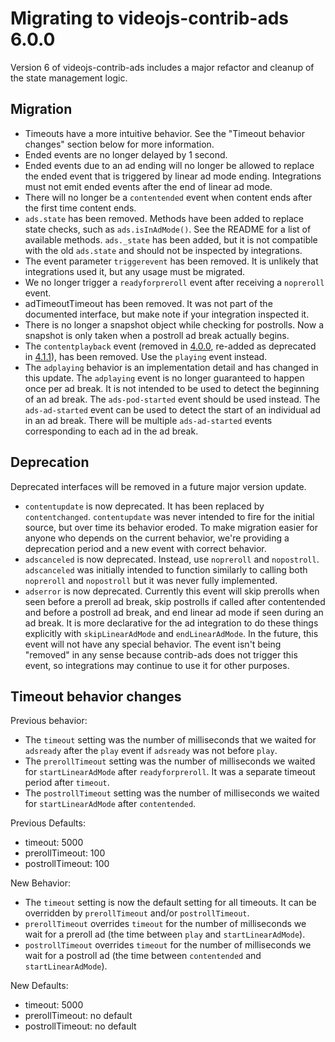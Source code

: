# Migrating to videojs-contrib-ads 6.0.0

Version 6 of videojs-contrib-ads includes a major refactor and cleanup of the state management logic.

## Migration

* Timeouts have a more intuitive behavior. See the "Timeout behavior changes" section below for more information.
* Ended events are no longer delayed by 1 second.
* Ended events due to an ad ending will no longer be allowed to replace the ended event
that is triggered by linear ad mode ending. Integrations must not emit ended events
after the end of linear ad mode.
* There will no longer be a `contentended` event when content ends after the first time content ends.
* `ads.state` has been removed. Methods have been added to replace state checks, such as `ads.isInAdMode()`. See the README for a list of available methods. `ads._state` has been
added, but it is not compatible with the old `ads.state` and should not be inspected
by integrations.
* The event parameter `triggerevent` has been removed. It is unlikely that integrations used it, but any usage must be migrated.
* We no longer trigger a `readyforpreroll` event after receiving a `nopreroll` event.
* adTimeoutTimeout has been removed. It was not part of the documented interface, but make note if your integration inspected it.
* There is no longer a snapshot object while checking for postrolls. Now a snapshot is only taken when a postroll ad break actually begins.
* The `contentplayback` event (removed in [4.0.0](https://github.com/videojs/videojs-contrib-ads/blob/cc664517aa0d07398decc0aa5d41974330efc4e4/CHANGELOG.md#400), re-added as deprecated in [4.1.1](https://github.com/videojs/videojs-contrib-ads/blob/cc664517aa0d07398decc0aa5d41974330efc4e4/CHANGELOG.md#411)), has been removed. Use the `playing` event instead.
* The `adplaying` behavior is an implementation detail and has changed in this update. The `adplaying` event is no longer guaranteed to happen once per ad break. It is not intended to be used to detect the beginning of an ad break. The `ads-pod-started` event should be used instead. The `ads-ad-started` event can be used to detect the start of an individual ad in an ad break. There will be multiple `ads-ad-started` events corresponding to each ad in the ad break.

## Deprecation

Deprecated interfaces will be removed in a future major version update.

* `contentupdate` is now deprecated. It has been replaced by `contentchanged`. `contentupdate` was never intended to fire for the initial source, but over time its behavior eroded. To make migration easier for anyone who depends on the current behavior, we're providing a deprecation period and a new event with correct behavior.
* `adscanceled` is now deprecated. Instead, use `nopreroll` and `nopostroll`. `adscanceled` was initially intended to function similarly to calling both `nopreroll` and `nopostroll` but it was never fully implemented.
* `adserror` is now deprecated. Currently this event will skip prerolls when seen before a preroll ad break, skip postrolls if called after contentended and before a postroll ad break, and end linear ad mode if seen during an ad break. It is more declarative for the ad integration to do these things explicitly with `skipLinearAdMode` and `endLinearAdMode`. In the future, this event will not have any special behavior. The event isn't being "removed" in any sense because contrib-ads does not trigger this event, so integrations may continue to use it for other purposes.

## Timeout behavior changes

Previous behavior:

* The `timeout` setting was the number of milliseconds that we waited for `adsready` after the `play` event if `adsready` was not before `play`.
* The `prerollTimeout` setting was the number of milliseconds we waited for `startLinearAdMode` after `readyforpreroll`. It was a separate timeout period after `timeout`.
* The `postrollTimeout` setting was the number of milliseconds we waited for `startLinearAdMode` after `contentended`.

Previous Defaults:

* timeout: 5000
* prerollTimeout: 100
* postrollTimeout: 100

New Behavior:

* The `timeout` setting is now the default setting for all timeouts. It can be overridden by `prerollTimeout` and/or `postrollTimeout`.
* `prerollTimeout` overrides `timeout` for the number of milliseconds we wait for a preroll ad (the time between `play` and `startLinearAdMode`).
* `postrollTimeout` overrides `timeout` for the number of milliseconds we wait for a postroll ad (the time between `contentended` and `startLinearAdMode`).

New Defaults:

* timeout: 5000
* prerollTimeout: no default
* postrollTimeout: no default
